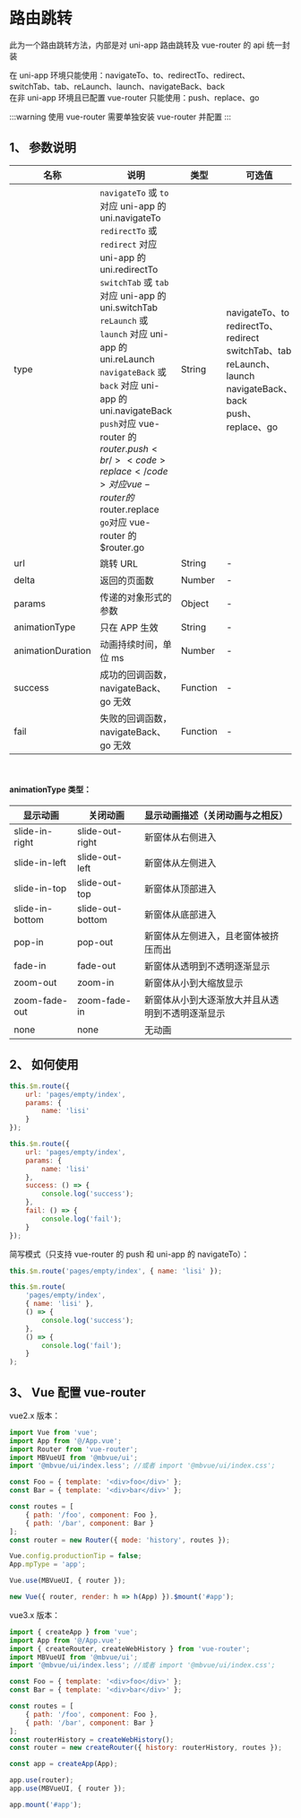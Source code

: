 # 路由跳转

此为一个路由跳转方法，内部是对 uni-app 路由跳转及 vue-router 的 api 统一封装<br/>

在 uni-app 环境只能使用：navigateTo、to、redirectTo、redirect、switchTab、tab、reLaunch、launch、navigateBack、back<br/>
在非 uni-app 环境且已配置 vue-router 只能使用：push、replace、go<br/>

:::warning
使用 vue-router 需要单独安装 vue-router 并配置
:::

## 1、 参数说明

| 名称              | 说明                                                                                                                                                                                                                                                                                                                                                                                                                                                                                                                                                                      | 类型     | 可选值                                                                                                                       | 默认值                                             |
| ----------------- | ------------------------------------------------------------------------------------------------------------------------------------------------------------------------------------------------------------------------------------------------------------------------------------------------------------------------------------------------------------------------------------------------------------------------------------------------------------------------------------------------------------------------------------------------------------------------- | -------- | ---------------------------------------------------------------------------------------------------------------------------- | -------------------------------------------------- |
| type              | <code>navigateTo</code> 或 <code>to</code> 对应 uni-app 的 uni.navigateTo<br/><code>redirectTo</code> 或 <code>redirect</code> 对应 uni-app 的 uni.redirectTo<br/><code>switchTab</code> 或 <code>tab</code> 对应 uni-app 的 uni.switchTab<br/><code>reLaunch</code> 或 <code>launch</code> 对应 uni-app 的 uni.reLaunch<br/><code>navigateBack</code> 或 <code>back</code> 对应 uni-app 的 uni.navigateBack<br/><code>push</code>对应 vue-router 的$router.push<br/><code>replace</code>对应vue-router的$router.replace<br/><code>go</code>对应 vue-router 的\$router.go | String   | navigateTo、to<br/>redirectTo、redirect<br/>switchTab、tab<br/>reLaunch、launch<br/>navigateBack、back<br/>push、replace、go | uni-app 默认：navigateTo<br/>vue-router 默认：push |
| url               | 跳转 URL                                                                                                                                                                                                                                                                                                                                                                                                                                                                                                                                                                  | String   | -                                                                                                                            | -                                                  |
| delta             | 返回的页面数                                                                                                                                                                                                                                                                                                                                                                                                                                                                                                                                                              | Number   | -                                                                                                                            | 1                                                  |
| params            | 传递的对象形式的参数                                                                                                                                                                                                                                                                                                                                                                                                                                                                                                                                                      | Object   | -                                                                                                                            | -                                                  |
| animationType     | 只在 APP 生效                                                                                                                                                                                                                                                                                                                                                                                                                                                                                                                                                             | String   | -                                                                                                                            | pop-in                                             |
| animationDuration | 动画持续时间，单位 ms                                                                                                                                                                                                                                                                                                                                                                                                                                                                                                                                                     | Number   | -                                                                                                                            | 300                                                |
| success           | 成功的回调函数，navigateBack、go 无效                                                                                                                                                                                                                                                                                                                                                                                                                                                                                                                                     | Function | -                                                                                                                            | -                                                  |
| fail              | 失败的回调函数，navigateBack、go 无效                                                                                                                                                                                                                                                                                                                                                                                                                                                                                                                                     | Function | -                                                                                                                            | -                                                  |

<br/>

#### animationType 类型：

| 显示动画        | 关闭动画         | 显示动画描述（关闭动画与之相反）                 |
| --------------- | ---------------- | ------------------------------------------------ |
| slide-in-right  | slide-out-right  | 新窗体从右侧进入                                 |
| slide-in-left   | slide-out-left   | 新窗体从左侧进入                                 |
| slide-in-top    | slide-out-top    | 新窗体从顶部进入                                 |
| slide-in-bottom | slide-out-bottom | 新窗体从底部进入                                 |
| pop-in          | pop-out          | 新窗体从左侧进入，且老窗体被挤压而出             |
| fade-in         | fade-out         | 新窗体从透明到不透明逐渐显示                     |
| zoom-out        | zoom-in          | 新窗体从小到大缩放显示                           |
| zoom-fade-out   | zoom-fade-in     | 新窗体从小到大逐渐放大并且从透明到不透明逐渐显示 |
| none            | none             | 无动画                                           |

## 2、 如何使用

```js
this.$m.route({
    url: 'pages/empty/index',
    params: {
        name: 'lisi'
    }
});

this.$m.route({
    url: 'pages/empty/index',
    params: {
        name: 'lisi'
    },
    success: () => {
        console.log('success');
    },
    fail: () => {
        console.log('fail');
    }
});
```

简写模式（只支持 vue-router 的 push 和 uni-app 的 navigateTo）：

```js
this.$m.route('pages/empty/index', { name: 'lisi' });

this.$m.route(
    'pages/empty/index',
    { name: 'lisi' },
    () => {
        console.log('success');
    },
    () => {
        console.log('fail');
    }
);
```

## 3、 Vue 配置 vue-router

vue2.x 版本：

```js
import Vue from 'vue';
import App from '@/App.vue';
import Router from 'vue-router';
import MBVueUI from '@mbvue/ui';
import '@mbvue/ui/index.less'; //或者 import '@mbvue/ui/index.css';

const Foo = { template: '<div>foo</div>' };
const Bar = { template: '<div>bar</div>' };

const routes = [
    { path: '/foo', component: Foo },
    { path: '/bar', component: Bar }
];
const router = new Router({ mode: 'history', routes });

Vue.config.productionTip = false;
App.mpType = 'app';

Vue.use(MBVueUI, { router });

new Vue({ router, render: h => h(App) }).$mount('#app');
```

vue3.x 版本：

```js
import { createApp } from 'vue';
import App from '@/App.vue';
import { createRouter, createWebHistory } from 'vue-router';
import MBVueUI from '@mbvue/ui';
import '@mbvue/ui/index.less'; //或者 import '@mbvue/ui/index.css';

const Foo = { template: '<div>foo</div>' };
const Bar = { template: '<div>bar</div>' };

const routes = [
    { path: '/foo', component: Foo },
    { path: '/bar', component: Bar }
];
const routerHistory = createWebHistory();
const router = new createRouter({ history: routerHistory, routes });

const app = createApp(App);

app.use(router);
app.use(MBVueUI, { router });

app.mount('#app');
```
